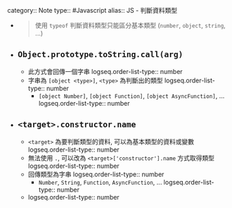 category:: Note
type:: #Javascript
alias:: JS - 判斷資料類型

- > 使用 `typeof` 判斷資料類型只能區分基本類型 (`number`, `object`, `string`, ...)
- ## **`Object.prototype.toString.call(arg)`**
	- 此方式會回傳一個字串
	  logseq.order-list-type:: number
	- 字串為 `[object <type>]`, `<type>` 為判斷出的類型
	  logseq.order-list-type:: number
		- `[object Number]`, `[object Function]`, `[object AsyncFunction]`, ...
		  logseq.order-list-type:: number
- ## **`<target>.constructor.name`**
	- `<target>` 為要判斷類型的資料, 可以為基本類型的資料或變數
	  logseq.order-list-type:: number
	- 無法使用 `.`, 可以改為 `<target>['constructor'].name` 方式取得類型
	  logseq.order-list-type:: number
	- 回傳類型為字串
	  logseq.order-list-type:: number
		- `Number`, `String`, `Function`, `AsyncFunction`, ...
		  logseq.order-list-type:: number
	- logseq.order-list-type:: number